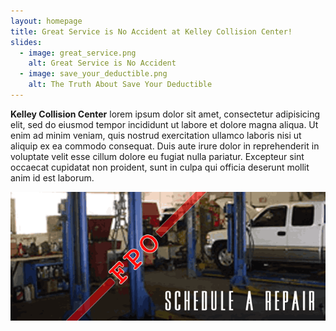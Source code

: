```yaml
---
layout: homepage
title: Great Service is No Accident at Kelley Collision Center!
slides:
  - image: great_service.png
    alt: Great Service is No Accident
  - image: save_your_deductible.png
    alt: The Truth About Save Your Deductible
---
```


**Kelley Collision Center** lorem ipsum dolor sit amet, consectetur adipisicing elit, sed do eiusmod tempor incididunt ut labore et dolore magna aliqua. Ut enim ad minim veniam, quis nostrud exercitation ullamco laboris nisi ut aliquip ex ea commodo consequat. Duis aute irure dolor in reprehenderit in voluptate velit esse cillum dolore eu fugiat nulla pariatur. Excepteur sint occaecat cupidatat non proident, sunt in culpa qui officia deserunt mollit anim id est laborum.

![Schedule a Repair](/images/schedule_repair.png)